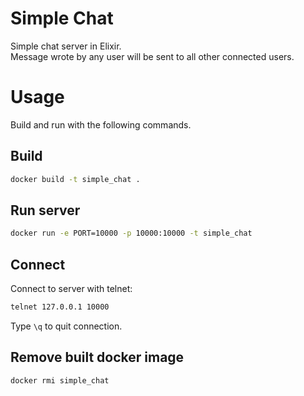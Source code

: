 # Simple Chat

Simple chat server in Elixir.\
Message wrote by any user will be sent to all other connected users.

# Usage

Build and run with the following commands.

## Build

```Bash
docker build -t simple_chat .
```

## Run server

```Bash
docker run -e PORT=10000 -p 10000:10000 -t simple_chat
```

## Connect
Connect to server with telnet:

```Bash
telnet 127.0.0.1 10000
```
Type `\q` to quit connection.

## Remove built docker image

```Bash
docker rmi simple_chat
```

